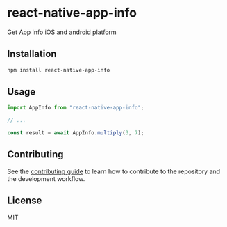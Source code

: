 # react-native-app-info

Get App info iOS and android platform

## Installation

```sh
npm install react-native-app-info
```

## Usage

```js
import AppInfo from "react-native-app-info";

// ...

const result = await AppInfo.multiply(3, 7);
```

## Contributing

See the [contributing guide](CONTRIBUTING.md) to learn how to contribute to the repository and the development workflow.

## License

MIT
